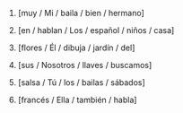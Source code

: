 1. [muy / Mi / baila / bien / hermano]

2. [en / hablan / Los / español / niños / casa]

3. [flores / Él / dibuja / jardín / del]

4. [sus / Nosotros / llaves / buscamos]

5. [salsa / Tú / los / bailas / sábados]

6. [francés / Ella / también / habla]